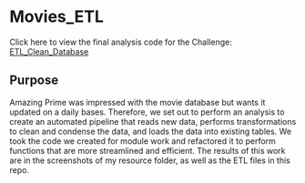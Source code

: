 # Movies_ETL

Click here to view the final analysis code for the Challenge: [ETL_Clean_Database](https://github.com/jzaragoza21/Movies_ETL/blob/master/ETL_create_database.ipynb)

## Purpose

Amazing Prime was impressed with the movie database but wants it updated on a daily bases. Therefore, we set out to perform an analysis to create an automated pipeline that reads new data, performs transformations to clean and condense the data, and loads the data into existing tables. We took the code we created for module work and refactored it to perform functions that are more streamlined and efficient. The results of this work are in the screenshots of my resource folder, as well as the ETL files in this repo.  
